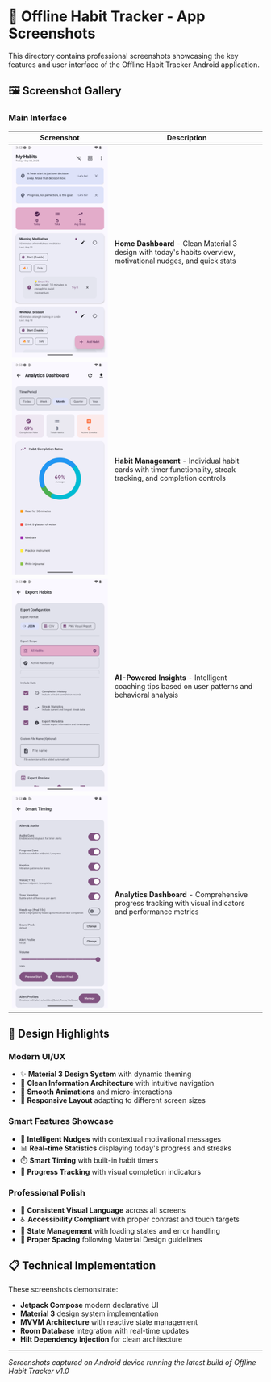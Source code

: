 # 📱 Offline Habit Tracker - App Screenshots

This directory contains professional screenshots showcasing the key features and user interface of the Offline Habit Tracker Android application.

## 🖼️ Screenshot Gallery

### Main Interface
| Screenshot | Description |
|------------|-------------|
| ![Main Screen](./app-main-screen.png) | **Home Dashboard** - Clean Material 3 design with today's habits overview, motivational nudges, and quick stats |
| ![Habit Interface](./habit-tracking-interface.png) | **Habit Management** - Individual habit cards with timer functionality, streak tracking, and completion controls |
| ![Smart Tips](./smart-tips-system.png) | **AI-Powered Insights** - Intelligent coaching tips based on user patterns and behavioral analysis |
| ![Progress View](./habit-progress-view.png) | **Analytics Dashboard** - Comprehensive progress tracking with visual indicators and performance metrics |

## 🎨 Design Highlights

### **Modern UI/UX**
- ✨ **Material 3 Design System** with dynamic theming
- 🎯 **Clean Information Architecture** with intuitive navigation
- 🔄 **Smooth Animations** and micro-interactions
- 📱 **Responsive Layout** adapting to different screen sizes

### **Smart Features Showcase**
- 🧠 **Intelligent Nudges** with contextual motivational messages
- 📊 **Real-time Statistics** displaying today's progress and streaks
- ⏱️ **Smart Timing** with built-in habit timers
- 🎯 **Progress Tracking** with visual completion indicators

### **Professional Polish**
- 🎨 **Consistent Visual Language** across all screens
- ♿ **Accessibility Compliant** with proper contrast and touch targets
- 🔄 **State Management** with loading states and error handling
- 📐 **Proper Spacing** following Material Design guidelines

## 📋 Technical Implementation

These screenshots demonstrate:
- **Jetpack Compose** modern declarative UI
- **Material 3** design system implementation  
- **MVVM Architecture** with reactive state management
- **Room Database** integration with real-time updates
- **Hilt Dependency Injection** for clean architecture

---

*Screenshots captured on Android device running the latest build of Offline Habit Tracker v1.0*
